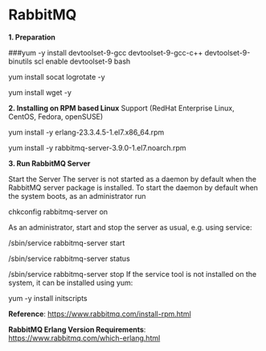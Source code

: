 # RabbitMQ

**1. Preparation**

###yum -y install devtoolset-9-gcc devtoolset-9-gcc-c++ devtoolset-9-binutils scl enable devtoolset-9 bash

yum install socat logrotate -y

yum install wget -y


**2. Installing on RPM based Linux**
Support (RedHat Enterprise Linux, CentOS, Fedora, openSUSE)

yum install -y erlang-23.3.4.5-1.el7.x86_64.rpm

yum install -y rabbitmq-server-3.9.0-1.el7.noarch.rpm


**3. Run RabbitMQ Server**

Start the Server
The server is not started as a daemon by default when the RabbitMQ server package is installed. To start the daemon by default when the system boots, as an administrator run

chkconfig rabbitmq-server on

As an administrator, start and stop the server as usual, e.g. using service:

/sbin/service rabbitmq-server start

/sbin/service rabbitmq-server status

/sbin/service rabbitmq-server stop
If the service tool is not installed on the system, it can be installed using yum:

yum -y install initscripts


**Reference**: 
https://www.rabbitmq.com/install-rpm.html

**RabbitMQ Erlang Version Requirements**:
https://www.rabbitmq.com/which-erlang.html
